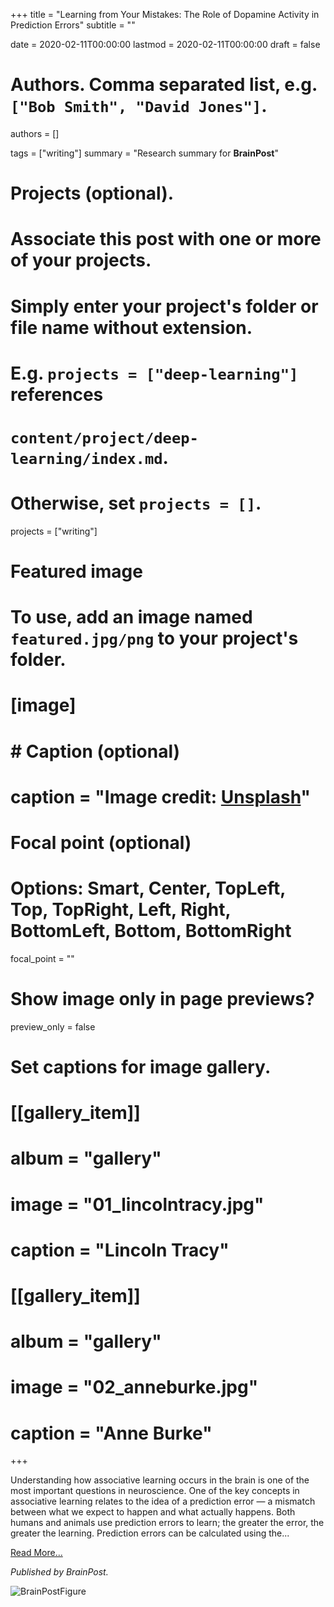 +++
title = "Learning from Your Mistakes: The Role of Dopamine Activity in Prediction Errors"
subtitle = ""

date = 2020-02-11T00:00:00
lastmod = 2020-02-11T00:00:00
draft = false

# Authors. Comma separated list, e.g. `["Bob Smith", "David Jones"]`.
authors = []

tags = ["writing"]
summary = "Research summary for **BrainPost**"

# Projects (optional).
#   Associate this post with one or more of your projects.
#   Simply enter your project's folder or file name without extension.
#   E.g. `projects = ["deep-learning"]` references 
#   `content/project/deep-learning/index.md`.
#   Otherwise, set `projects = []`.
projects = ["writing"]

# Featured image
# To use, add an image named `featured.jpg/png` to your project's folder. 
# [image]
#   # Caption (optional)
#   caption = "Image credit: [**Unsplash**](https://unsplash.com/photos/CpkOjOcXdUY)"

  # Focal point (optional)
  # Options: Smart, Center, TopLeft, Top, TopRight, Left, Right, BottomLeft, Bottom, BottomRight
  focal_point = ""

  # Show image only in page previews?
  preview_only = false

# Set captions for image gallery.

# [[gallery_item]]
# album = "gallery"
# image = "01_lincolntracy.jpg"
# caption = "Lincoln Tracy"

# [[gallery_item]]
# album = "gallery"
# image = "02_anneburke.jpg"
# caption = "Anne Burke"

+++

Understanding how associative learning occurs in the brain is one of the most important questions in neuroscience. One of the key concepts in associative learning relates to the idea of a prediction error — a mismatch between what we expect to happen and what actually happens. Both humans and animals use prediction errors to learn; the greater the error, the greater the learning. Prediction errors can be calculated using the...

[Read More...](https://www.brainpost.co/weekly-brainpost/2020/2/11/learning-from-your-mistakes-the-role-of-dopamine-activity-in-prediction-errors)

*Published by BrainPost.*

![BrainPostFigure](/img/maes.png)